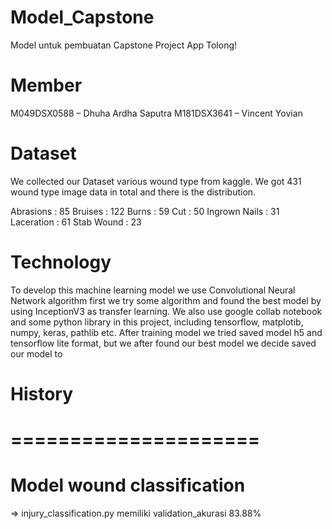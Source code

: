 # Model_Capstone
Model untuk pembuatan Capstone Project App Tolong!

# Member 
 M049DSX0588 – Dhuha Ardha Saputra 
 M181DSX3641 – Vincent Yovian
 
# Dataset
We collected our Dataset various wound type from kaggle. We got 431 wound type image data in total and there is the distribution.

Abrasions : 85
Bruises : 122
Burns : 59
Cut : 50
Ingrown Nails : 31
Laceration : 61
Stab Wound : 23

# Technology

To develop this machine learning model we use Convolutional Neural Network algorithm first we try some algorithm and found the best model by using InceptionV3 as transfer learning. We also use google collab notebook and some python library in this project, including tensorflow, matplotib, numpy, keras, pathlib etc. After training model we tried saved model h5 and tensorflow lite format, but we after found our best model we decide saved our model to

# History
# =====================

# Model wound classification
=> injury_classification.py memiliki validation_akurasi 83.88% 
   
